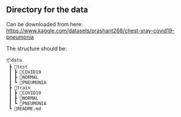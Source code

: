 ## Directory for the data

Can be downloaded from here: https://www.kaggle.com/datasets/prashant268/chest-xray-covid19-pneumonia

The structure should be:
```
📦data
 ┣ 📂test
 ┃ ┣ 📂COVID19
 ┃ ┣ 📂NORMAL
 ┃ ┗ 📂PNEUMONIA
 ┣ 📂train
 ┃ ┣ 📂COVID19
 ┃ ┣ 📂NORMAL
 ┃ ┗ 📂PNEUMONIA
 ┗ 📜README.md
 ```
